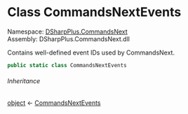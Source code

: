 # Class CommandsNextEvents

Namespace: [DSharpPlus.CommandsNext](DSharpPlus.CommandsNext.md)  
Assembly: DSharpPlus.CommandsNext.dll

Contains well-defined event IDs used by CommandsNext.

```csharp
public static class CommandsNextEvents
```

###### Inheritance

[object](https://learn.microsoft.com/dotnet/api/system.object) ← 
[CommandsNextEvents](DSharpPlus.CommandsNext.CommandsNextEvents.md)

